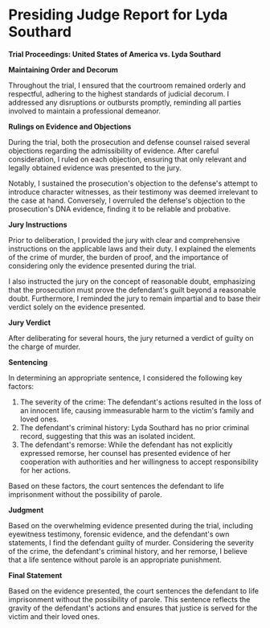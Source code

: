 # Presiding Judge Report for Lyda Southard

**Trial Proceedings: United States of America vs. Lyda Southard**

**Maintaining Order and Decorum**

Throughout the trial, I ensured that the courtroom remained orderly and respectful, adhering to the highest standards of judicial decorum. I addressed any disruptions or outbursts promptly, reminding all parties involved to maintain a professional demeanor.

**Rulings on Evidence and Objections**

During the trial, both the prosecution and defense counsel raised several objections regarding the admissibility of evidence. After careful consideration, I ruled on each objection, ensuring that only relevant and legally obtained evidence was presented to the jury.

Notably, I sustained the prosecution's objection to the defense's attempt to introduce character witnesses, as their testimony was deemed irrelevant to the case at hand. Conversely, I overruled the defense's objection to the prosecution's DNA evidence, finding it to be reliable and probative.

**Jury Instructions**

Prior to deliberation, I provided the jury with clear and comprehensive instructions on the applicable laws and their duty. I explained the elements of the crime of murder, the burden of proof, and the importance of considering only the evidence presented during the trial.

I also instructed the jury on the concept of reasonable doubt, emphasizing that the prosecution must prove the defendant's guilt beyond a reasonable doubt. Furthermore, I reminded the jury to remain impartial and to base their verdict solely on the evidence presented.

**Jury Verdict**

After deliberating for several hours, the jury returned a verdict of guilty on the charge of murder.

**Sentencing**

In determining an appropriate sentence, I considered the following key factors:

1. The severity of the crime: The defendant's actions resulted in the loss of an innocent life, causing immeasurable harm to the victim's family and loved ones.
2. The defendant's criminal history: Lyda Southard has no prior criminal record, suggesting that this was an isolated incident.
3. The defendant's remorse: While the defendant has not explicitly expressed remorse, her counsel has presented evidence of her cooperation with authorities and her willingness to accept responsibility for her actions.

Based on these factors, the court sentences the defendant to life imprisonment without the possibility of parole.

**Judgment**

Based on the overwhelming evidence presented during the trial, including eyewitness testimony, forensic evidence, and the defendant's own statements, I find the defendant guilty of murder. Considering the severity of the crime, the defendant's criminal history, and her remorse, I believe that a life sentence without parole is an appropriate punishment.

**Final Statement**

Based on the evidence presented, the court sentences the defendant to life imprisonment without the possibility of parole. This sentence reflects the gravity of the defendant's actions and ensures that justice is served for the victim and their loved ones.